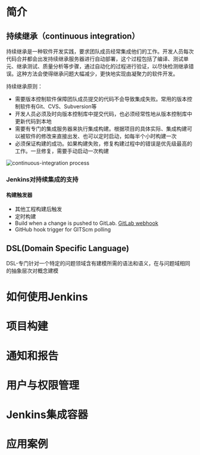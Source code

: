 

# 简介
## 持续继承（continuous integration）
持续继承是一种软件开发实践，要求团队成员经常集成他们的工作。开发人员每次代码合并都会出发持续继承服务器进行自动部署，这个过程包括了编译、测试单元、继承测试、质量分析等步骤，通过自动化的过程进行验证，以尽快检测继承错误。这种方法会使得继承问题大幅减少，更快地实现由凝聚力的软件开发。

持续继承原则：
- 需要版本控制软件保障团队成员提交的代码不会导致集成失败。常用的版本控制软件有Git、CVS、Subversion等
- 开发人员必须及时向版本控制库中提交代码，也必须经常性地从版本控制库中更新代码到本地
- 需要有专门的集成服务器来执行集成构建。根据项目的具体实际、集成构建可以被软件的修改来直接出发、也可以定时启动，如每半个小时构建一次
- 必须保证构建的成功。如果构建失败，修复构建过程中的错误是优先级最高的工作。一旦修复，需要手动启动一次构建

![continuous-integration process](./img/14570-a8c0bf0318fa35e4.png)

### Jenkins对持续集成的支持
#### 构建触发器
- 其他工程构建后触发
- 定时构建
- Build when a change is pushed to GitLab. [GitLab webhook](https://deploy.skyunion.net/project/friend)
- GitHub hook trigger for GITScm polling

## DSL(Domain Specific Language)
DSL-专门针对一个特定的问题领域含有建模所需的语法和语义，在与问题域相同的抽象层次对概念建模

# 如何使用Jenkins

# 项目构建

# 通知和报告

# 用户与权限管理

# Jenkins集成容器

# 应用案例